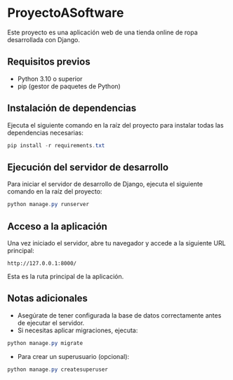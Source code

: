 # ProyectoASoftware

Este proyecto es una aplicación web de una tienda online de ropa desarrollada con Django.

## Requisitos previos
- Python 3.10 o superior
- pip (gestor de paquetes de Python)

## Instalación de dependencias

Ejecuta el siguiente comando en la raíz del proyecto para instalar todas las dependencias necesarias:

```powershell
pip install -r requirements.txt
```

## Ejecución del servidor de desarrollo

Para iniciar el servidor de desarrollo de Django, ejecuta el siguiente comando en la raíz del proyecto:

```powershell
python manage.py runserver
```

## Acceso a la aplicación

Una vez iniciado el servidor, abre tu navegador y accede a la siguiente URL principal:

```
http://127.0.0.1:8000/
```

Esta es la ruta principal de la aplicación.

## Notas adicionales
- Asegúrate de tener configurada la base de datos correctamente antes de ejecutar el servidor.
- Si necesitas aplicar migraciones, ejecuta:

```powershell
python manage.py migrate
```

- Para crear un superusuario (opcional):

```powershell
python manage.py createsuperuser
```
